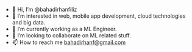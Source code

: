 - 👋 Hi, I’m @bahadirhanfiliz
- 👀 I’m interested in web, mobile app development, cloud technologies and big data.
- 🌱 I’m currently working as a ML Engineer.
- 💞️ I’m looking to collaborate on ML related stuff.
- 📫 How to reach me bahadirhanf@gmail.com

<!---
bahadirhanfiliz/bahadirhanfiliz is a ✨ special ✨ repository because its `README.md` (this file) appears on your GitHub profile.
You can click the Preview link to take a look at your changes.
--->
